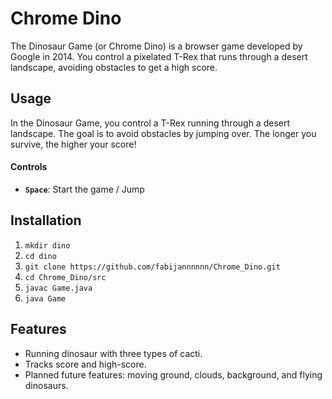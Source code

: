 # Chrome Dino
The Dinosaur Game (or Chrome Dino) is a browser game developed by Google in 2014. 
You control a pixelated T-Rex that runs through a desert landscape, avoiding 
obstacles to get a high score.

## Usage
In the Dinosaur Game, you control a T-Rex running through a desert landscape. 
The goal is to avoid obstacles by jumping over. The longer you survive, the 
higher your score!

#### Controls
- **`Space`**: Start the game / Jump 

## Installation
1. `mkdir dino`
2. `cd dino`
3. `git clone https://github.com/fabijannnnnn/Chrome_Dino.git`
4. `cd Chrome_Dino/src`
5. `javac Game.java`
6. `java Game`

## Features
- Running dinosaur with three types of cacti.
- Tracks score and high-score.
- Planned future features: moving ground, clouds, background, and flying dinosaurs.
